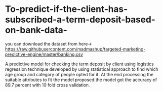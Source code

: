 # To-predict-if-the-client-has-subscribed-a-term-deposit-based-on-bank-data-
you can download the dataset from here-> https://raw.githubusercontent.com/madmashup/targeted-marketing-predictive-engine/master/banking.csv


A predictive model for checking the term deposit by client using logistics regression technique developed by using statistical approach to find which age group and category of people opted for it. At the end processing the suitable attributes to fit the model proposed.the model got the accuracy of 89.7 percent with 10 fold cross validation.

